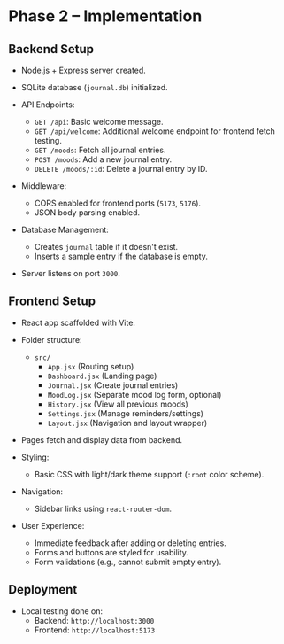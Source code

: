 # Phase 2 – Implementation

## Backend Setup

- Node.js + Express server created.
- SQLite database (`journal.db`) initialized.
- API Endpoints:
  - `GET /api`: Basic welcome message.
  - `GET /api/welcome`: Additional welcome endpoint for frontend fetch testing.
  - `GET /moods`: Fetch all journal entries.
  - `POST /moods`: Add a new journal entry.
  - `DELETE /moods/:id`: Delete a journal entry by ID.

- Middleware:
  - CORS enabled for frontend ports (`5173`, `5176`).
  - JSON body parsing enabled.

- Database Management:
  - Creates `journal` table if it doesn't exist.
  - Inserts a sample entry if the database is empty.

- Server listens on port `3000`.

## Frontend Setup

- React app scaffolded with Vite.
- Folder structure:
  - `src/`
    - `App.jsx` (Routing setup)
    - `Dashboard.jsx` (Landing page)
    - `Journal.jsx` (Create journal entries)
    - `MoodLog.jsx` (Separate mood log form, optional)
    - `History.jsx` (View all previous moods)
    - `Settings.jsx` (Manage reminders/settings)
    - `Layout.jsx` (Navigation and layout wrapper)

- Pages fetch and display data from backend.

- Styling:
  - Basic CSS with light/dark theme support (`:root` color scheme).

- Navigation:
  - Sidebar links using `react-router-dom`.

- User Experience:
  - Immediate feedback after adding or deleting entries.
  - Forms and buttons are styled for usability.
  - Form validations (e.g., cannot submit empty entry).

## Deployment

- Local testing done on:
  - Backend: `http://localhost:3000`
  - Frontend: `http://localhost:5173`
